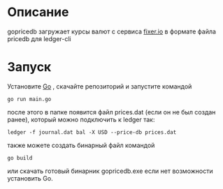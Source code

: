 # Описание
gopricedb загружает курсы валют с сервиса [fixer.io](http://fixer.io/) в формате файла pricedb для ledger-cli

# Запуск
Установите [Go](https://golang.org/) , скачайте репозиторий и запустите командой

```
go run main.go
```

после этого в папке появится файл prices.dat (если он не был создан ранее), который можно подключить к ledger так:

```
ledger -f journal.dat bal -X USD --price-db prices.dat
```

также можете создать бинарный файл командой

```
go build
```

или скачать готовый бинарник gopricedb.exe если нет возможности установить Go.